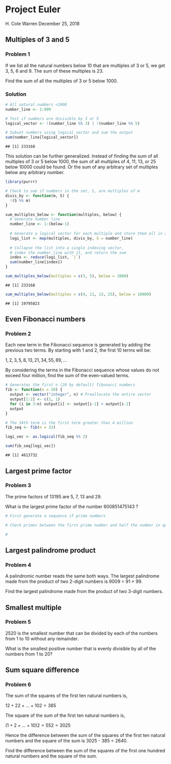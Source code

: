 Project Euler
================
H. Cole Warren
December 25, 2018

Multiples of 3 and 5
--------------------

### Problem 1

If we list all the natural numbers below 10 that are multiples of 3 or 5, we get 3, 5, 6 and 9. The sum of these multiples is 23.

Find the sum of all the multiples of 3 or 5 below 1000.

### Solution

``` r
# All natural numbers <1000
number_line <- 1:999

# Test if numbers are divisible by 3 or 5
logical_vector <- !(number_line %% 3) | !(number_line %% 5)

# Subset numbers using logical vector and sum the output
sum(number_line[logical_vector])
```

    ## [1] 233168

This solution can be further generalized. Instead of finding the sum of all multiples of 3 or 5 below 1000, the sum of all multiples of 4, 11, 13, or 25 below 10000 could be found. Or the sum of any arbitrary set of multiples below any arbitrary number.

``` r
library(purrr)

# Check to see if numbers in the set, S, are multiples of m
divis_by <- function(m, S) {
  !(S %% m)
}

sum_multiples_below <- function(multiples, below) {
  # Generate number line
  number_line <- 1:(below-1)
  
  # Generate a logical vector for each multiple and store them all in a list
  logi_list <- map(multiples, divis_by, S = number_line)
  
  # Collapse the list into a single indexing vector,
  # index the number_line with it, and return the sum
  index <- reduce(logi_list, `|`)
  sum(number_line[index])
}

sum_multiples_below(multiples = c(3, 5), below = 1000)
```

    ## [1] 233168

``` r
sum_multiples_below(multiples = c(4, 11, 13, 25), below = 10000)
```

    ## [1] 19795823

Even Fibonacci numbers
----------------------

### Problem 2

Each new term in the Fibonacci sequence is generated by adding the previous two terms. By starting with 1 and 2, the first 10 terms will be:

1, 2, 3, 5, 8, 13, 21, 34, 55, 89, ...

By considering the terms in the Fibonacci sequence whose values do not exceed four million, find the sum of the even-valued terms.

``` r
# Generates the first n (20 by default) fibonacci numbers
fib <- function(n = 20) {
  output <- vector("integer", n) # Preallocate the entire vector
  output[1:2] <- c(1, 1)
  for (i in 3:n) output[i] <- output[i-1] + output[i-2]
  output
}

# The 34th term is the first term greater than 4 million
fib_seq <- fib(n = 33)

logi_vec <- as.logical(fib_seq %% 2)

sum(fib_seq[logi_vec])
```

    ## [1] 4613732

Largest prime factor
--------------------

### Problem 3

The prime factors of 13195 are 5, 7, 13 and 29.

What is the largest prime factor of the number 600851475143 ?

``` r
# First generate a sequence if prime numbers

# Check primes between the first prime number and half the number in question (inclusive) to see if they will divide the number

# 
```

Largest palindrome product
--------------------------

### Problem 4

A palindromic number reads the same both ways. The largest palindrome made from the product of two 2-digit numbers is 9009 = 91 × 99.

Find the largest palindrome made from the product of two 3-digit numbers.

Smallest multiple
-----------------

### Problem 5

2520 is the smallest number that can be divided by each of the numbers from 1 to 10 without any remainder.

What is the smallest positive number that is evenly divisible by all of the numbers from 1 to 20?

Sum square difference
---------------------

### Problem 6

The sum of the squares of the first ten natural numbers is,

12 + 22 + ... + 102 = 385

The square of the sum of the first ten natural numbers is,

(1 + 2 + ... + 10)2 = 552 = 3025

Hence the difference between the sum of the squares of the first ten natural numbers and the square of the sum is 3025 - 385 = 2640.

Find the difference between the sum of the squares of the first one hundred natural numbers and the square of the sum.
